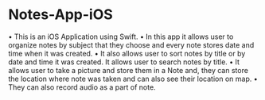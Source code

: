 # Notes-App-iOS
•	This is an  iOS Application using Swift.
•	In this app it allows user to organize notes by subject that they choose and every note stores date and time when it was created.
•	It also allows user to sort notes by title or by date and time it was created. It allows user to search notes by title.
•	It allows user to take a picture and store them in a Note and, they can store the location where note was taken and can also see their location on map.
•	They can also record audio as a part of note.

